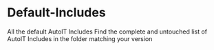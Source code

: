 Default-Includes
================

All the default AutoIT Includes
Find the complete and untouched list of AutoIT Includes in the folder matching your version
